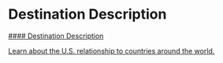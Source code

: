 # Destination Description

[#### Destination Description](javascript:void(0); "Destination Description")

[Learn about the U.S. relationship to countries around the world.](https://www.state.gov/countries-areas/united-kingdom/)